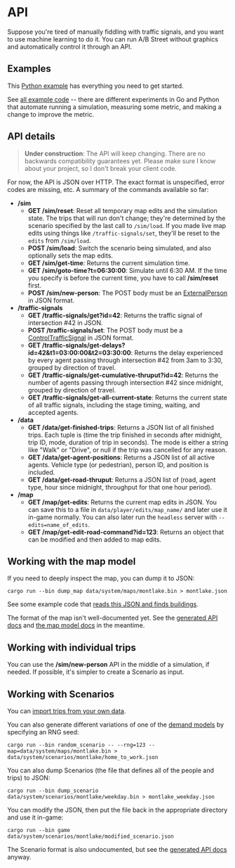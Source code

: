 # API

Suppose you're tired of manually fiddling with traffic signals, and you want to
use machine learning to do it. You can run A/B Street without graphics and
automatically control it through an API.

## Examples

This
[Python example](https://github.com/dabreegster/abstreet/blob/master/headless/examples/python_client.py)
has everything you need to get started.

See
[all example code](https://github.com/dabreegster/abstreet/tree/master/headless/examples)
-- there are different experiments in Go and Python that automate running a
simulation, measuring some metric, and making a change to improve the metric.

## API details

> **Under construction**: The API will keep changing. There are no backwards
> compatibility guarantees yet. Please make sure I know about your project, so I
> don't break your client code.

For now, the API is JSON over HTTP. The exact format is unspecified, error codes
are missing, etc. A summary of the commands available so far:

- **/sim**
  - **GET /sim/reset**: Reset all temporary map edits and the simulation state.
    The trips that will run don't change; they're determined by the scenario
    specified by the last call to `/sim/load`. If you made live map edits using
    things like `/traffic-signals/set`, they'll be reset to the `edits` from
    `/sim/load`.
  - **POST /sim/load**: Switch the scenario being simulated, and also optionally
    sets the map edits.
  - **GET /sim/get-time**: Returns the current simulation time.
  - **GET /sim/goto-time?t=06:30:00**: Simulate until 6:30 AM. If the time you
    specify is before the current time, you have to call **/sim/reset** first.
  - **POST /sim/new-person**: The POST body must be an
    [ExternalPerson](https://dabreegster.github.io/abstreet/rustdoc/sim/struct.ExternalPerson.html)
    in JSON format.
- **/traffic-signals**
  - **GET /traffic-signals/get?id=42**: Returns the traffic signal of
    intersection #42 in JSON.
  - **POST /traffic-signals/set**: The POST body must be a
    [ControlTrafficSignal](https://dabreegster.github.io/abstreet/rustdoc/map_model/struct.ControlTrafficSignal.html)
    in JSON format.
  - **GET /traffic-signals/get-delays?id=42&t1=03:00:00&t2=03:30:00**: Returns
    the delay experienced by every agent passing through intersection #42 from
    3am to 3:30, grouped by direction of travel.
  - **GET /traffic-signals/get-cumulative-thruput?id=42**: Returns the number of
    agents passing through intersection #42 since midnight, grouped by direction
    of travel.
  - **GET /traffic-signals/get-all-current-state**: Returns the current state of
    all traffic signals, including the stage timing, waiting, and accepted
    agents.
- **/data**
  - **GET /data/get-finished-trips**: Returns a JSON list of all finished trips.
    Each tuple is (time the trip finished in seconds after midnight, trip ID,
    mode, duration of trip in seconds). The mode is either a string like "Walk"
    or "Drive", or null if the trip was cancelled for any reason.
  - **GET /data/get-agent-positions**: Returns a JSON list of all active agents.
    Vehicle type (or pedestrian), person ID, and position is included.
  - **GET /data/get-road-thruput**: Returns a JSON list of (road, agent type,
    hour since midnight, throughput for that one hour period).
- **/map**
  - **GET /map/get-edits**: Returns the current map edits in JSON. You can save
    this to a file in `data/player/edits/map_name/` and later use it in-game
    normally. You can also later run the `headless` server with
    `--edits=name_of_edits`.
  - **GET /map/get-edit-road-command?id=123**: Returns an object that can be
    modified and then added to map edits.

## Working with the map model

If you need to deeply inspect the map, you can dump it to JSON:

```
cargo run --bin dump_map data/system/maps/montlake.bin > montlake.json
```

See some example code that
[reads this JSON and finds buildings](https://github.com/dabreegster/abstreet/blob/master/headless/examples/generate_traffic.py).

The format of the map isn't well-documented yet. See the
[generated API docs](https://dabreegster.github.io/abstreet/rustdoc/map_model/index.html)
and [the map model docs](../map/index.md) in the meantime.

## Working with individual trips

You can use the **/sim/new-person** API in the middle of a simulation, if
needed. If possible, it's simpler to create a Scenario as input.

## Working with Scenarios

You can
[import trips from your own data](../trafficsim/travel_demand.md#custom-import).

You can also generate different variations of one of the
[demand models](../trafficsim/travel_demand.md#proletariat-robot) by specifying
an RNG seed:

```
cargo run --bin random_scenario -- --rng=123 --map=data/system/maps/montlake.bin > data/system/scenarios/montlake/home_to_work.json
```

You can also dump Scenarios (the file that defines all of the people and trips)
to JSON:

```
cargo run --bin dump_scenario data/system/scenarios/montlake/weekday.bin > montlake_weekday.json
```

You can modify the JSON, then put the file back in the appropriate directory and
use it in-game:

```
cargo run --bin game data/system/scenarios/montlake/modified_scenario.json
```

The Scenario format is also undocumented, but see the
[generated API docs](https://dabreegster.github.io/abstreet/rustdoc/sim/struct.Scenario.html)
anyway.
